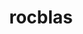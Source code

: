 ---
title: "rocblas"
layout: cache
categories: [package, develop]
meta: {"versions": ["5.5.1", "5.6.1"], "compilers": ["gcc@=11.1.0", "gcc@=11.4.0"], "oss": ["ubuntu20.04"], "platforms": ["linux"], "targets": ["x86_64_v3"], "stacks": ["e4s", "root"], "num_specs": 34, "num_specs_by_stack": {"e4s": 34, "root": 34}}
spec_details: [{"hash": "hgnmtszoiombrkrokpvhu2ou2yvu2zk3", "compiler": "gcc@=11.1.0", "versions": ["5.5.1"], "os": "ubuntu20.04", "platform": "linux", "target": "x86_64_v3", "variants": ["amdgpu_target=gfx90a", "build_system=cmake", "build_type=Release", "generator=make", "~ipo", "+tensile"], "stacks": ["e4s", "root"], "size": "-", "tarball": "https://binaries.spack.io/develop/build_cache/linux-ubuntu20.04-x86_64_v3/gcc-11.1.0/rocblas-5.5.1/linux-ubuntu20.04-x86_64_v3-gcc-11.1.0-rocblas-5.5.1-hgnmtszoiombrkrokpvhu2ou2yvu2zk3.spack"}, {"hash": "i5fan2hjhc6wny27ud2ldepklr4ormm4", "compiler": "gcc@=11.4.0", "versions": ["5.6.1"], "os": "ubuntu20.04", "platform": "linux", "target": "x86_64_v3", "variants": ["amdgpu_target=auto", "build_system=cmake", "build_type=Release", "generator=make", "~ipo", "+tensile"], "stacks": ["e4s", "root"], "size": "-", "tarball": "https://binaries.spack.io/develop/build_cache/linux-ubuntu20.04-x86_64_v3/gcc-11.4.0/rocblas-5.6.1/linux-ubuntu20.04-x86_64_v3-gcc-11.4.0-rocblas-5.6.1-i5fan2hjhc6wny27ud2ldepklr4ormm4.spack"}, {"hash": "7n4kp4gnjhqe636khxcpiesv4w6tywuo", "compiler": "gcc@=11.4.0", "versions": ["5.6.1"], "os": "ubuntu20.04", "platform": "linux", "target": "x86_64_v3", "variants": ["amdgpu_target=auto", "build_system=cmake", "build_type=Release", "generator=make", "~ipo", "+tensile"], "stacks": ["e4s", "root"], "size": "-", "tarball": "https://binaries.spack.io/develop/build_cache/linux-ubuntu20.04-x86_64_v3/gcc-11.4.0/rocblas-5.6.1/linux-ubuntu20.04-x86_64_v3-gcc-11.4.0-rocblas-5.6.1-7n4kp4gnjhqe636khxcpiesv4w6tywuo.spack"}, {"hash": "5ztjxt6oduyeal2r2qtwcetuwhsm4gxi", "compiler": "gcc@=11.4.0", "versions": ["5.6.1"], "os": "ubuntu20.04", "platform": "linux", "target": "x86_64_v3", "variants": ["amdgpu_target=auto", "build_system=cmake", "build_type=Release", "generator=make", "~ipo", "+tensile"], "stacks": ["e4s", "root"], "size": "-", "tarball": "https://binaries.spack.io/develop/build_cache/linux-ubuntu20.04-x86_64_v3/gcc-11.4.0/rocblas-5.6.1/linux-ubuntu20.04-x86_64_v3-gcc-11.4.0-rocblas-5.6.1-5ztjxt6oduyeal2r2qtwcetuwhsm4gxi.spack"}, {"hash": "vhiu45yk36jcicauj2uongggorgklgcr", "compiler": "gcc@=11.4.0", "versions": ["5.6.1"], "os": "ubuntu20.04", "platform": "linux", "target": "x86_64_v3", "variants": ["amdgpu_target=auto", "build_system=cmake", "build_type=Release", "generator=make", "~ipo", "+tensile"], "stacks": ["e4s", "root"], "size": "-", "tarball": "https://binaries.spack.io/develop/build_cache/linux-ubuntu20.04-x86_64_v3/gcc-11.4.0/rocblas-5.6.1/linux-ubuntu20.04-x86_64_v3-gcc-11.4.0-rocblas-5.6.1-vhiu45yk36jcicauj2uongggorgklgcr.spack"}, {"hash": "whxgtw7mjoktm7ut3cawhaijxa7y3aba", "compiler": "gcc@=11.4.0", "versions": ["5.6.1"], "os": "ubuntu20.04", "platform": "linux", "target": "x86_64_v3", "variants": ["amdgpu_target=auto", "build_system=cmake", "build_type=Release", "generator=make", "~ipo", "+tensile"], "stacks": ["e4s", "root"], "size": "-", "tarball": "https://binaries.spack.io/develop/build_cache/linux-ubuntu20.04-x86_64_v3/gcc-11.4.0/rocblas-5.6.1/linux-ubuntu20.04-x86_64_v3-gcc-11.4.0-rocblas-5.6.1-whxgtw7mjoktm7ut3cawhaijxa7y3aba.spack"}, {"hash": "h5p6fvbapmes6rz3wsycc4hoj2w5rajo", "compiler": "gcc@=11.4.0", "versions": ["5.6.1"], "os": "ubuntu20.04", "platform": "linux", "target": "x86_64_v3", "variants": ["amdgpu_target=auto", "build_system=cmake", "build_type=Release", "generator=make", "~ipo", "+tensile"], "stacks": ["e4s", "root"], "size": "-", "tarball": "https://binaries.spack.io/develop/build_cache/linux-ubuntu20.04-x86_64_v3/gcc-11.4.0/rocblas-5.6.1/linux-ubuntu20.04-x86_64_v3-gcc-11.4.0-rocblas-5.6.1-h5p6fvbapmes6rz3wsycc4hoj2w5rajo.spack"}, {"hash": "od5pmkvxrjy62enfy37jpoybmdggbqb3", "compiler": "gcc@=11.4.0", "versions": ["5.6.1"], "os": "ubuntu20.04", "platform": "linux", "target": "x86_64_v3", "variants": ["amdgpu_target=auto", "build_system=cmake", "build_type=Release", "generator=make", "~ipo", "+tensile"], "stacks": ["e4s", "root"], "size": "-", "tarball": "https://binaries.spack.io/develop/build_cache/linux-ubuntu20.04-x86_64_v3/gcc-11.4.0/rocblas-5.6.1/linux-ubuntu20.04-x86_64_v3-gcc-11.4.0-rocblas-5.6.1-od5pmkvxrjy62enfy37jpoybmdggbqb3.spack"}, {"hash": "e26ob6wwkgc3msysiuobqrt7vokk5ykq", "compiler": "gcc@=11.4.0", "versions": ["5.6.1"], "os": "ubuntu20.04", "platform": "linux", "target": "x86_64_v3", "variants": ["amdgpu_target=auto", "build_system=cmake", "build_type=Release", "generator=make", "~ipo", "+tensile"], "stacks": ["e4s", "root"], "size": "-", "tarball": "https://binaries.spack.io/develop/build_cache/linux-ubuntu20.04-x86_64_v3/gcc-11.4.0/rocblas-5.6.1/linux-ubuntu20.04-x86_64_v3-gcc-11.4.0-rocblas-5.6.1-e26ob6wwkgc3msysiuobqrt7vokk5ykq.spack"}, {"hash": "haoemv5gj4ww6co3z6odzf3wskvm35zv", "compiler": "gcc@=11.4.0", "versions": ["5.6.1"], "os": "ubuntu20.04", "platform": "linux", "target": "x86_64_v3", "variants": ["amdgpu_target=auto", "build_system=cmake", "build_type=Release", "generator=make", "~ipo", "+tensile"], "stacks": ["e4s", "root"], "size": "-", "tarball": "https://binaries.spack.io/develop/build_cache/linux-ubuntu20.04-x86_64_v3/gcc-11.4.0/rocblas-5.6.1/linux-ubuntu20.04-x86_64_v3-gcc-11.4.0-rocblas-5.6.1-haoemv5gj4ww6co3z6odzf3wskvm35zv.spack"}, {"hash": "xzwflox6qag47se5zyeogoqim7tuexyo", "compiler": "gcc@=11.4.0", "versions": ["5.6.1"], "os": "ubuntu20.04", "platform": "linux", "target": "x86_64_v3", "variants": ["amdgpu_target=auto", "build_system=cmake", "build_type=Release", "generator=make", "~ipo", "+tensile"], "stacks": ["e4s", "root"], "size": "-", "tarball": "https://binaries.spack.io/develop/build_cache/linux-ubuntu20.04-x86_64_v3/gcc-11.4.0/rocblas-5.6.1/linux-ubuntu20.04-x86_64_v3-gcc-11.4.0-rocblas-5.6.1-xzwflox6qag47se5zyeogoqim7tuexyo.spack"}, {"hash": "anhs36aoqak4zqcg347djk3x26ejccxd", "compiler": "gcc@=11.4.0", "versions": ["5.6.1"], "os": "ubuntu20.04", "platform": "linux", "target": "x86_64_v3", "variants": ["amdgpu_target=auto", "build_system=cmake", "build_type=Release", "generator=make", "~ipo", "+tensile"], "stacks": ["e4s", "root"], "size": "-", "tarball": "https://binaries.spack.io/develop/build_cache/linux-ubuntu20.04-x86_64_v3/gcc-11.4.0/rocblas-5.6.1/linux-ubuntu20.04-x86_64_v3-gcc-11.4.0-rocblas-5.6.1-anhs36aoqak4zqcg347djk3x26ejccxd.spack"}, {"hash": "ksmf2ai3sxl5nmkwpt32unlkclxyw2fn", "compiler": "gcc@=11.4.0", "versions": ["5.6.1"], "os": "ubuntu20.04", "platform": "linux", "target": "x86_64_v3", "variants": ["amdgpu_target=auto", "build_system=cmake", "build_type=Release", "generator=make", "~ipo", "+tensile"], "stacks": ["e4s", "root"], "size": "-", "tarball": "https://binaries.spack.io/develop/build_cache/linux-ubuntu20.04-x86_64_v3/gcc-11.4.0/rocblas-5.6.1/linux-ubuntu20.04-x86_64_v3-gcc-11.4.0-rocblas-5.6.1-ksmf2ai3sxl5nmkwpt32unlkclxyw2fn.spack"}, {"hash": "ndm5mz4v5bs34xmyjvfc3utu5csc245w", "compiler": "gcc@=11.4.0", "versions": ["5.6.1"], "os": "ubuntu20.04", "platform": "linux", "target": "x86_64_v3", "variants": ["amdgpu_target=auto", "build_system=cmake", "build_type=Release", "generator=make", "~ipo", "+tensile"], "stacks": ["e4s", "root"], "size": "-", "tarball": "https://binaries.spack.io/develop/build_cache/linux-ubuntu20.04-x86_64_v3/gcc-11.4.0/rocblas-5.6.1/linux-ubuntu20.04-x86_64_v3-gcc-11.4.0-rocblas-5.6.1-ndm5mz4v5bs34xmyjvfc3utu5csc245w.spack"}, {"hash": "gofuc322sc4ysvd2ujyvqjqtpiamj7rf", "compiler": "gcc@=11.4.0", "versions": ["5.6.1"], "os": "ubuntu20.04", "platform": "linux", "target": "x86_64_v3", "variants": ["amdgpu_target=auto", "build_system=cmake", "build_type=Release", "generator=make", "~ipo", "+tensile"], "stacks": ["e4s", "root"], "size": "-", "tarball": "https://binaries.spack.io/develop/build_cache/linux-ubuntu20.04-x86_64_v3/gcc-11.4.0/rocblas-5.6.1/linux-ubuntu20.04-x86_64_v3-gcc-11.4.0-rocblas-5.6.1-gofuc322sc4ysvd2ujyvqjqtpiamj7rf.spack"}, {"hash": "4dl3odtyc3cmkzjdostfk5oa6mzmnd6t", "compiler": "gcc@=11.4.0", "versions": ["5.6.1"], "os": "ubuntu20.04", "platform": "linux", "target": "x86_64_v3", "variants": ["amdgpu_target=auto", "build_system=cmake", "build_type=Release", "generator=make", "~ipo", "+tensile"], "stacks": ["e4s", "root"], "size": "-", "tarball": "https://binaries.spack.io/develop/build_cache/linux-ubuntu20.04-x86_64_v3/gcc-11.4.0/rocblas-5.6.1/linux-ubuntu20.04-x86_64_v3-gcc-11.4.0-rocblas-5.6.1-4dl3odtyc3cmkzjdostfk5oa6mzmnd6t.spack"}, {"hash": "yxecsd3ndql5pdgd3ujdqg5nllssrfra", "compiler": "gcc@=11.4.0", "versions": ["5.6.1"], "os": "ubuntu20.04", "platform": "linux", "target": "x86_64_v3", "variants": ["amdgpu_target=auto", "build_system=cmake", "build_type=Release", "generator=make", "~ipo", "+tensile"], "stacks": ["e4s", "root"], "size": "-", "tarball": "https://binaries.spack.io/develop/build_cache/linux-ubuntu20.04-x86_64_v3/gcc-11.4.0/rocblas-5.6.1/linux-ubuntu20.04-x86_64_v3-gcc-11.4.0-rocblas-5.6.1-yxecsd3ndql5pdgd3ujdqg5nllssrfra.spack"}, {"hash": "ri3z4faajbgzdcwchaycmt3fx6wz4j4i", "compiler": "gcc@=11.4.0", "versions": ["5.5.1"], "os": "ubuntu20.04", "platform": "linux", "target": "x86_64_v3", "variants": ["amdgpu_target=auto", "build_system=cmake", "build_type=Release", "generator=make", "~ipo", "+tensile"], "stacks": ["e4s", "root"], "size": "-", "tarball": "https://binaries.spack.io/develop/build_cache/linux-ubuntu20.04-x86_64_v3/gcc-11.4.0/rocblas-5.5.1/linux-ubuntu20.04-x86_64_v3-gcc-11.4.0-rocblas-5.5.1-ri3z4faajbgzdcwchaycmt3fx6wz4j4i.spack"}, {"hash": "qgnbblsmn66bt7tv6f22p3yebgtwzrz2", "compiler": "gcc@=11.4.0", "versions": ["5.5.1"], "os": "ubuntu20.04", "platform": "linux", "target": "x86_64_v3", "variants": ["amdgpu_target=auto", "build_system=cmake", "build_type=Release", "generator=make", "~ipo", "+tensile"], "stacks": ["e4s", "root"], "size": "-", "tarball": "https://binaries.spack.io/develop/build_cache/linux-ubuntu20.04-x86_64_v3/gcc-11.4.0/rocblas-5.5.1/linux-ubuntu20.04-x86_64_v3-gcc-11.4.0-rocblas-5.5.1-qgnbblsmn66bt7tv6f22p3yebgtwzrz2.spack"}, {"hash": "zgjy64cy5yzopi5nerkjos6xelbgj3zy", "compiler": "gcc@=11.4.0", "versions": ["5.5.1"], "os": "ubuntu20.04", "platform": "linux", "target": "x86_64_v3", "variants": ["amdgpu_target=auto", "build_system=cmake", "build_type=Release", "generator=make", "~ipo", "+tensile"], "stacks": ["e4s", "root"], "size": "-", "tarball": "https://binaries.spack.io/develop/build_cache/linux-ubuntu20.04-x86_64_v3/gcc-11.4.0/rocblas-5.5.1/linux-ubuntu20.04-x86_64_v3-gcc-11.4.0-rocblas-5.5.1-zgjy64cy5yzopi5nerkjos6xelbgj3zy.spack"}, {"hash": "tlkp2tfz55cv6cpnjgzpwt64h4opkmdc", "compiler": "gcc@=11.4.0", "versions": ["5.5.1"], "os": "ubuntu20.04", "platform": "linux", "target": "x86_64_v3", "variants": ["amdgpu_target=auto", "build_system=cmake", "build_type=Release", "generator=make", "~ipo", "+tensile"], "stacks": ["e4s", "root"], "size": "-", "tarball": "https://binaries.spack.io/develop/build_cache/linux-ubuntu20.04-x86_64_v3/gcc-11.4.0/rocblas-5.5.1/linux-ubuntu20.04-x86_64_v3-gcc-11.4.0-rocblas-5.5.1-tlkp2tfz55cv6cpnjgzpwt64h4opkmdc.spack"}, {"hash": "7jjdq5vx4tlmmzwak3f4itzmwr47y2am", "compiler": "gcc@=11.4.0", "versions": ["5.5.1"], "os": "ubuntu20.04", "platform": "linux", "target": "x86_64_v3", "variants": ["amdgpu_target=auto", "build_system=cmake", "build_type=Release", "generator=make", "~ipo", "+tensile"], "stacks": ["e4s", "root"], "size": "-", "tarball": "https://binaries.spack.io/develop/build_cache/linux-ubuntu20.04-x86_64_v3/gcc-11.4.0/rocblas-5.5.1/linux-ubuntu20.04-x86_64_v3-gcc-11.4.0-rocblas-5.5.1-7jjdq5vx4tlmmzwak3f4itzmwr47y2am.spack"}, {"hash": "gsreao2pp7xy5dw4efsh5554v3yyhr7a", "compiler": "gcc@=11.4.0", "versions": ["5.5.1"], "os": "ubuntu20.04", "platform": "linux", "target": "x86_64_v3", "variants": ["amdgpu_target=auto", "build_system=cmake", "build_type=Release", "generator=make", "~ipo", "+tensile"], "stacks": ["e4s", "root"], "size": "-", "tarball": "https://binaries.spack.io/develop/build_cache/linux-ubuntu20.04-x86_64_v3/gcc-11.4.0/rocblas-5.5.1/linux-ubuntu20.04-x86_64_v3-gcc-11.4.0-rocblas-5.5.1-gsreao2pp7xy5dw4efsh5554v3yyhr7a.spack"}, {"hash": "3qreo7pvhpog2al6q3jkmjv67ezbsdft", "compiler": "gcc@=11.4.0", "versions": ["5.5.1"], "os": "ubuntu20.04", "platform": "linux", "target": "x86_64_v3", "variants": ["amdgpu_target=auto", "build_system=cmake", "build_type=Release", "generator=make", "~ipo", "+tensile"], "stacks": ["e4s", "root"], "size": "-", "tarball": "https://binaries.spack.io/develop/build_cache/linux-ubuntu20.04-x86_64_v3/gcc-11.4.0/rocblas-5.5.1/linux-ubuntu20.04-x86_64_v3-gcc-11.4.0-rocblas-5.5.1-3qreo7pvhpog2al6q3jkmjv67ezbsdft.spack"}, {"hash": "7k5n4moyag7ns6indv2pmyryas4qt74k", "compiler": "gcc@=11.4.0", "versions": ["5.5.1"], "os": "ubuntu20.04", "platform": "linux", "target": "x86_64_v3", "variants": ["amdgpu_target=auto", "build_system=cmake", "build_type=Release", "generator=make", "~ipo", "+tensile"], "stacks": ["e4s", "root"], "size": "-", "tarball": "https://binaries.spack.io/develop/build_cache/linux-ubuntu20.04-x86_64_v3/gcc-11.4.0/rocblas-5.5.1/linux-ubuntu20.04-x86_64_v3-gcc-11.4.0-rocblas-5.5.1-7k5n4moyag7ns6indv2pmyryas4qt74k.spack"}, {"hash": "a55wkp46en4yfzjwihgg6f6jufig5mid", "compiler": "gcc@=11.4.0", "versions": ["5.5.1"], "os": "ubuntu20.04", "platform": "linux", "target": "x86_64_v3", "variants": ["amdgpu_target=auto", "build_system=cmake", "build_type=Release", "generator=make", "~ipo", "+tensile"], "stacks": ["e4s", "root"], "size": "-", "tarball": "https://binaries.spack.io/develop/build_cache/linux-ubuntu20.04-x86_64_v3/gcc-11.4.0/rocblas-5.5.1/linux-ubuntu20.04-x86_64_v3-gcc-11.4.0-rocblas-5.5.1-a55wkp46en4yfzjwihgg6f6jufig5mid.spack"}, {"hash": "rieywycusqpuky5beqkshhwsna2dglup", "compiler": "gcc@=11.4.0", "versions": ["5.5.1"], "os": "ubuntu20.04", "platform": "linux", "target": "x86_64_v3", "variants": ["amdgpu_target=auto", "build_system=cmake", "build_type=Release", "generator=make", "~ipo", "+tensile"], "stacks": ["e4s", "root"], "size": "-", "tarball": "https://binaries.spack.io/develop/build_cache/linux-ubuntu20.04-x86_64_v3/gcc-11.4.0/rocblas-5.5.1/linux-ubuntu20.04-x86_64_v3-gcc-11.4.0-rocblas-5.5.1-rieywycusqpuky5beqkshhwsna2dglup.spack"}, {"hash": "uanevuhqlygx75sbiahhwrbgyn4zyb3e", "compiler": "gcc@=11.4.0", "versions": ["5.5.1"], "os": "ubuntu20.04", "platform": "linux", "target": "x86_64_v3", "variants": ["amdgpu_target=auto", "build_system=cmake", "build_type=Release", "generator=make", "~ipo", "+tensile"], "stacks": ["e4s", "root"], "size": "-", "tarball": "https://binaries.spack.io/develop/build_cache/linux-ubuntu20.04-x86_64_v3/gcc-11.4.0/rocblas-5.5.1/linux-ubuntu20.04-x86_64_v3-gcc-11.4.0-rocblas-5.5.1-uanevuhqlygx75sbiahhwrbgyn4zyb3e.spack"}, {"hash": "6o4ue4n2tprqlxlxyceiugt73xs77lil", "compiler": "gcc@=11.4.0", "versions": ["5.5.1"], "os": "ubuntu20.04", "platform": "linux", "target": "x86_64_v3", "variants": ["amdgpu_target=auto", "build_system=cmake", "build_type=Release", "generator=make", "~ipo", "+tensile"], "stacks": ["e4s", "root"], "size": "-", "tarball": "https://binaries.spack.io/develop/build_cache/linux-ubuntu20.04-x86_64_v3/gcc-11.4.0/rocblas-5.5.1/linux-ubuntu20.04-x86_64_v3-gcc-11.4.0-rocblas-5.5.1-6o4ue4n2tprqlxlxyceiugt73xs77lil.spack"}, {"hash": "zkqcq52ufdfiqryunno5sx4c6ruhitm5", "compiler": "gcc@=11.4.0", "versions": ["5.5.1"], "os": "ubuntu20.04", "platform": "linux", "target": "x86_64_v3", "variants": ["amdgpu_target=auto", "build_system=cmake", "build_type=Release", "generator=make", "~ipo", "+tensile"], "stacks": ["e4s", "root"], "size": "-", "tarball": "https://binaries.spack.io/develop/build_cache/linux-ubuntu20.04-x86_64_v3/gcc-11.4.0/rocblas-5.5.1/linux-ubuntu20.04-x86_64_v3-gcc-11.4.0-rocblas-5.5.1-zkqcq52ufdfiqryunno5sx4c6ruhitm5.spack"}, {"hash": "o6biyynkorngd5u2icvd2kow6px4lfsl", "compiler": "gcc@=11.4.0", "versions": ["5.5.1"], "os": "ubuntu20.04", "platform": "linux", "target": "x86_64_v3", "variants": ["amdgpu_target=auto", "build_system=cmake", "build_type=Release", "generator=make", "~ipo", "+tensile"], "stacks": ["e4s", "root"], "size": "-", "tarball": "https://binaries.spack.io/develop/build_cache/linux-ubuntu20.04-x86_64_v3/gcc-11.4.0/rocblas-5.5.1/linux-ubuntu20.04-x86_64_v3-gcc-11.4.0-rocblas-5.5.1-o6biyynkorngd5u2icvd2kow6px4lfsl.spack"}, {"hash": "ruvfrr5n3tcu2snecmocsek6gkkmld4o", "compiler": "gcc@=11.4.0", "versions": ["5.5.1"], "os": "ubuntu20.04", "platform": "linux", "target": "x86_64_v3", "variants": ["amdgpu_target=auto", "build_system=cmake", "build_type=Release", "generator=make", "~ipo", "+tensile"], "stacks": ["e4s", "root"], "size": "-", "tarball": "https://binaries.spack.io/develop/build_cache/linux-ubuntu20.04-x86_64_v3/gcc-11.4.0/rocblas-5.5.1/linux-ubuntu20.04-x86_64_v3-gcc-11.4.0-rocblas-5.5.1-ruvfrr5n3tcu2snecmocsek6gkkmld4o.spack"}, {"hash": "lpmvqnyopmqjw6ori67vvj4pqpm762jb", "compiler": "gcc@=11.4.0", "versions": ["5.5.1"], "os": "ubuntu20.04", "platform": "linux", "target": "x86_64_v3", "variants": ["amdgpu_target=auto", "build_system=cmake", "build_type=Release", "generator=make", "~ipo", "+tensile"], "stacks": ["e4s", "root"], "size": "-", "tarball": "https://binaries.spack.io/develop/build_cache/linux-ubuntu20.04-x86_64_v3/gcc-11.4.0/rocblas-5.5.1/linux-ubuntu20.04-x86_64_v3-gcc-11.4.0-rocblas-5.5.1-lpmvqnyopmqjw6ori67vvj4pqpm762jb.spack"}, {"hash": "vu2bcdhzdogsgeaqzcqhk5r6axvfsvco", "compiler": "gcc@=11.4.0", "versions": ["5.5.1"], "os": "ubuntu20.04", "platform": "linux", "target": "x86_64_v3", "variants": ["amdgpu_target=auto", "build_system=cmake", "build_type=Release", "generator=make", "~ipo", "+tensile"], "stacks": ["e4s", "root"], "size": "-", "tarball": "https://binaries.spack.io/develop/build_cache/linux-ubuntu20.04-x86_64_v3/gcc-11.4.0/rocblas-5.5.1/linux-ubuntu20.04-x86_64_v3-gcc-11.4.0-rocblas-5.5.1-vu2bcdhzdogsgeaqzcqhk5r6axvfsvco.spack"}]
---